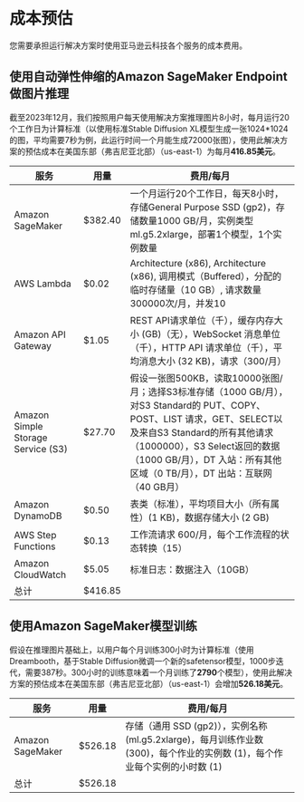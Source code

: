 # 成本预估
您需要承担运行解决方案时使用亚马逊云科技各个服务的成本费用。

## 使用自动弹性伸缩的Amazon SageMaker Endpoint做图片推理
截至2023年12月，我们按照用户每天使用解决方案推理图片8小时，每月运行20个工作日为计算标准（以使用标准Stable Diffusion XL模型生成一张1024*1024的图，平均需要7秒为例，此运行时间一个月能生成72000张图），使用此解决方案的预估成本在美国东部（弗吉尼亚北部）（us-east-1）为每月**416.85美元**。

|  服务  | 用量 | 费用/每月 | 
|  ----  | ----  | ----  |  
| Amazon SageMaker | $382.40 | 一个月运行20个工作日，每天8小时，存储General Purpose SSD (gp2)，存储数量1000 GB/月，实例类型ml.g5.2xlarge，部署1个模型，1个实例数量 |
| AWS Lambda | $0.02 | Architecture (x86), Architecture (x86), 调用模式（Buffered），分配的临时存储量（10 GB）, 请求数量300000次/月，并发10 |
| Amazon API Gateway | $1.05 | REST API请求单位（千），缓存内存大小 (GB)（无），WebSocket 消息单位（千），HTTP API 请求单位（千），平均消息大小 (32 KB)，请求（300/月）|
| Amazon Simple Storage Service (S3) | $27.70 | 假设一张图500KB，读取10000张图/月；选择S3标准存储（1000 GB/月），对S3 Standard的 PUT、COPY、POST、LIST 请求，GET、SELECT以及来自S3 Standard的所有其他请求（1000000），S3 Select返回的数据（1000 GB/月），DT 入站：所有其他区域（0 TB/月），DT 出站：互联网（40 GB月） |
| Amazon DynamoDB | $0.50 | 表类（标准），平均项目大小（所有属性）(1 KB)，数据存储大小 (2 GB) |
| AWS Step Functions | $0.13 | 工作流请求 600/月，每个工作流程的状态转换（15） |
| Amazon CloudWatch | $5.05 | 标准日志：数据注入（10GB） |
| 总计| $416.85 ||


## 使用Amazon SageMaker模型训练
假设在推理图片基础上，以用户每个月训练300小时为计算标准（使用Dreambooth，基于Stable Diffusion微调一个新的safetensor模型，1000步迭代，需要387秒。300小时的训练意味着一个月训练了**2790**个模型），使用此解决方案的预估成本在美国东部（弗吉尼亚北部）（us-east-1）会增加**526.18美元**。

|  服务  | 用量 | 费用/每月 | 
|  ----  | ----  | ----  |  
| Amazon SageMaker | $526.18 | 存储（通用 SSD (gp2)），实例名称 (ml.g5.2xlarge)，每月训练作业数 (300)，每个作业的实例数 (1)，每个作业每个实例的小时数 (1) |
| 总计| $526.18 ||


